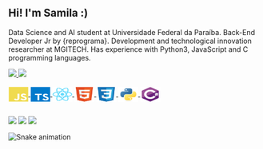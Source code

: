 ## Hi! I'm Samila :)
Data Science and AI student at Universidade Federal da Paraíba. 
Back-End Developer Jr by {reprograma}. 
Development and technological innovation researcher at MGITECH.
Has experience with Python3, JavaScript and C programming languages.
 <div>
  <a href="https://github.com/samilagarrido">
  <img height="160em" src="https://github-readme-stats.vercel.app/api?username=samilagarrido&show_icons=true&theme=dracula&include_all_commits=true&count_private=true"/>
  <img height="160em" src="https:/github-readme-stats-sigma-five.vercel.app/api/top-langs/?username=samilagarrido&layout=compact&langs_count=7&theme=dracula"/>
</div>
<div style="display: inline_block"><br>
  <img align="center" alt="sam-Js" height="30" width="40" src="https://raw.githubusercontent.com/devicons/devicon/master/icons/javascript/javascript-plain.svg">
  <img align="center" alt="sam-Ts" height="30" width="40" src="https://raw.githubusercontent.com/devicons/devicon/master/icons/typescript/typescript-plain.svg">
  <img align="center" alt="sam-React" height="30" width="40" src="https://raw.githubusercontent.com/devicons/devicon/master/icons/react/react-original.svg">
  <img align="center" alt="sam-HTML" height="30" width="40" src="https://raw.githubusercontent.com/devicons/devicon/master/icons/html5/html5-original.svg">
  <img align="center" alt="sam-CSS" height="30" width="40" src="https://raw.githubusercontent.com/devicons/devicon/master/icons/css3/css3-original.svg">
  <img align="center" alt="sam-Python" height="30" width="40" src="https://raw.githubusercontent.com/devicons/devicon/master/icons/python/python-original.svg">
  <img align="center" alt="sam-Csharp" height="30" width="40" src="https://raw.githubusercontent.com/devicons/devicon/master/icons/csharp/csharp-original.svg">
</div>
  
  ##
 
<div> 
  <a href="https://instagram.com/samgrs_/" target="_blank"><img src="https://img.shields.io/badge/-Instagram-%23E4405F?style=for-the-badge&logo=instagram&logoColor=white"></a>
 <a href="mailto:samilagrodrigues@gmail.com" target="_blank"><img src="https://img.shields.io/badge/-Gmail-%23333?style=for-the-badge&logo=gmail&logoColor=white"></a>
  <a href="https://www.linkedin.com/in/samila-garrido/" target="_blank"><img src="https://img.shields.io/badge/-LinkedIn-%230077B5?style=for-the-badge&logo=linkedin&logoColor=white"></a> 
 
  ![Snake animation](https://github.com/samilagarrido/samilagarrido/blob/output/github-contribution-grid-snake.svg)
 
</div>

